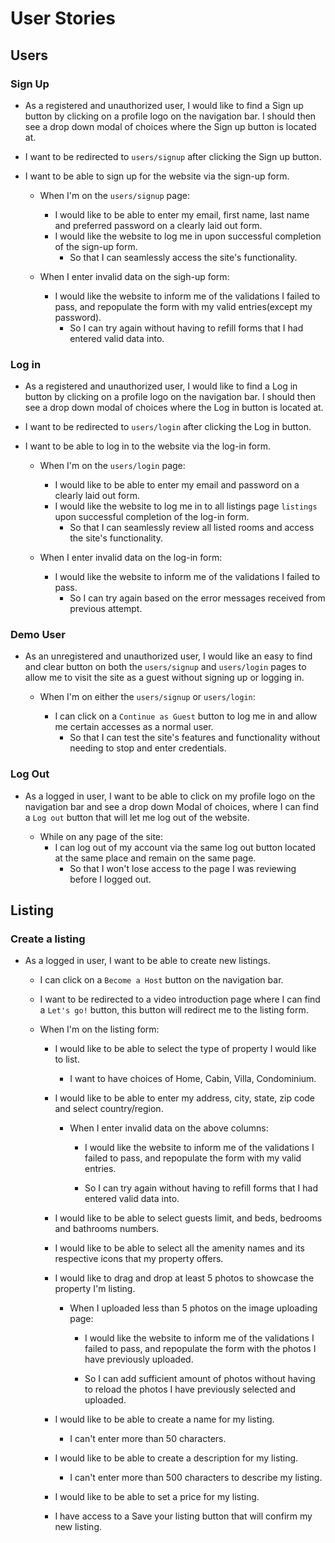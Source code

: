 # User Stories

## Users

### Sign Up

- As a registered and unauthorized user, I would like to find a Sign up button by clicking on a profile logo on the navigation bar. I should then see a drop down modal of choices where the Sign up button is located at. 
- I want to be redirected to `users/signup` after clicking the Sign up button.
- I want to be able to sign up for the website via the sign-up form.

    - When I'm on the `users/signup` page:

        - I would like to be able to enter my email, first name, last name and preferred password on a clearly laid out form.
        - I would like the website to log me in upon successful completion of the sign-up form.
            - So that I can seamlessly access the site's functionality.    
    - When I enter invalid data on the sigh-up form:

        - I would like the website to inform me of the validations I failed to pass, and repopulate the form with my valid entries(except my password).
            - So I can try again without having to refill forms that I had entered valid data into.

### Log in

- As a registered and unauthorized user, I would like to find a Log in button by clicking on a profile logo on the navigation bar. I should then see a drop down modal of choices where the Log in button is located at. 
- I want to be redirected to `users/login` after clicking the Log in button.
- I want to be able to log in to the website via the log-in form.

    - When I'm on the `users/login` page:

        - I would like to be able to enter my email and password on a clearly laid out form.
        - I would like the website to log me in to all listings page `listings` upon successful completion of the log-in form.
            - So that I can seamlessly review all listed rooms and access the site's functionality.
    - When I enter invalid data on the log-in form:

        - I would like the website to inform me of the validations I failed to pass.
            - So I can try again based on the error messages received from previous attempt.

### Demo User

- As an unregistered and unauthorized user, I would like an easy to find and clear button on both the `users/signup` and `users/login` pages to allow me to visit the site as a guest without signing up or logging in.

    - When I'm on either the `users/signup` or `users/login`:
    
        - I can click on a `Continue as Guest` button to log me in and allow me certain accesses as a normal user.
            - So that I can test the site's features and functionality without needing to stop and enter credentials.

### Log Out

- As a logged in user, I want to be able to click on my profile logo on the navigation bar and see a drop down Modal of choices, where I can find a `Log out` button that will let me log out of the website.

    - While on any page of the site:
        - I can log out of my account via the same log out button located at the same place and remain on the same page.
            - So that I won't lose access to the page I was reviewing before I logged out.


## Listing

### Create a listing

- As a logged in user, I want to be able to create new listings.
    - I can click on a `Become a Host` button on the navigation bar. 

    - I want to be redirected to a video introduction page where I can find a `Let's go!` button, this button will redirect me to the listing form.
    
    - When I'm on the listing form:
        - I would like to be able to select the type of property I would like to list.
            - I want to have choices of Home, Cabin, Villa, Condominium.

        - I would like to be able to enter my address, city, state, zip code and select country/region.

            - When I enter invalid data on the above columns:

                - I would like the website to inform me of the validations I failed to pass, and repopulate the form with my valid entries.

                - So I can try again without having to refill forms that I had entered valid data into.

        - I would like to be able to select guests limit, and beds, bedrooms and bathrooms numbers.

        - I would like to be able to select all the amenity names and its respective icons that my property offers.

        - I would like to drag and drop at least 5 photos to showcase the property I'm listing.

            - When I uploaded less than 5 photos on the image uploading page:

                - I would like the website to inform me of the validations I failed to pass, and repopulate the form with the photos I have previously uploaded.

                - So I can add sufficient amount of photos without having to reload the photos I have previously selected and uploaded.

        - I would like to be able to create a name for my listing.
            - I can't enter more than 50 characters.

        - I would like to be able to create a description for my listing.
            - I can't enter more than 500 characters to describe my listing.

        - I would like to be able to set a price for my listing.
        - I have access to a Save your listing button that will confirm my new listing.

        
        


        
                





